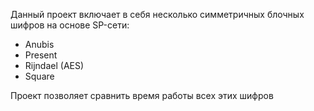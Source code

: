 Данный проект включает в себя несколько симметричных блочных шифров на основе SP-сети:

+ Anubis
+ Present
+ Rijndael (AES)
+ Square

Проект позволяет сравнить время работы всех этих шифров
